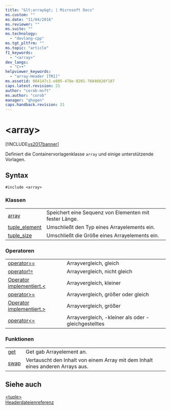```yaml
---
title: "&lt;array&gt; | Microsoft Docs"
ms.custom: ""
ms.date: "11/04/2016"
ms.reviewer: ""
ms.suite: ""
ms.technology: 
  - "devlang-cpp"
ms.tgt_pltfrm: ""
ms.topic: "article"
f1_keywords: 
  - "<array>"
dev_langs: 
  - "C++"
helpviewer_keywords: 
  - "array-Header [TR1]"
ms.assetid: 084147c1-e805-478e-8201-76846020f187
caps.latest.revision: 21
author: "corob-msft"
ms.author: "corob"
manager: "ghogen"
caps.handback.revision: 21
---
```

# &lt;array&gt;
[!INCLUDE[vs2017banner](../assembler/inline/includes/vs2017banner.md)]

Definiert die Containervorlagenklasse `array` und einige unterstützende Vorlagen.  
  
## Syntax  
  
```  
#include <array>  
```  
  
### Klassen  
  
|||  
|-|-|  
|[array](../standard-library/array-class-stl.md)|Speichert eine Sequenz von Elementen mit fester Länge.|  
|[tuple\_element](../standard-library/tuple-element-class-array.md)|Umschließt den Typ eines Arrayelements ein.|  
|[tuple\_size](../standard-library/tuple-size-class-array.md)|Umschließt die Größe eines Arrayelements ein.|  
  
### Operatoren  
  
|||  
|-|-|  
|[operator\=\=](../Topic/operator==%20%3Carray%3E.md)|Arrayvergleich, gleich|  
|[operator\!\=](../Topic/operator!=%20%3Carray%3E.md)|Arrayvergleich, nicht gleich|  
|[Operator implementiert.\<](../Topic/operator%3C%20%3Carray%3E.md)|Arrayvergleich, kleiner|  
|[operator\>\=](../Topic/operator%3E=%20%3Carray%3E.md)|Arrayvergleich, größer oder gleich|  
|[Operator implementiert.\>](../Topic/operator%3E%20%3Carray%3E.md)|Arrayvergleich, größer|  
|[operator\<\=](../Topic/operator%3C=%20%3Carray%3E.md)|Arrayvergleich, \-kleiner als oder \-gleichgestelltes|  
  
### Funktionen  
  
|||  
|-|-|  
|[get](../Topic/get%20Function%20%3Carray%3E.md)|Get gab Arrayelement an.|  
|[swap](../Topic/swap%20Function%20%3Carray%3E.md)|Vertauscht den Inhalt von einem Array mit dem Inhalt eines anderen Arrays aus.|  
  
## Siehe auch  
 [\<tuple\>](../standard-library/tuple.md)   
 [Headerdateienreferenz](../standard-library/cpp-standard-library-header-files.md)